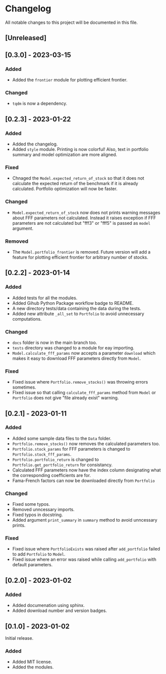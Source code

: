 # Changelog

All notable changes to this project will be documented in this file.

## [Unreleased]

## [0.3.0] - 2023-03-15

### Added

- Added the `frontier` module for plotting efficient frontier.

### Changed

- `tqdm` is now a dependency.

## [0.2.3] - 2023-01-22

### Added

- Added the changelog.
- Added `style` module. Printing is now colorful! Also, text in portfolio summary and model optimization are more aligned.

### Fixed

- Chnaged the `Model.expected_return_of_stock` so that it does not calculate the expected return of the benchmark if it is already calculated. Portfolio optimization will now be faster.

### Changed

- `Model.expected_return_of_stock` now does not prints warning messages about FFF parameters not calculated. Instead it raises exception if FFF parameters are not calculated but "fff3" or "fff5" is passed as `model` argument.

### Removed

- The `Model.portfolio_frontier` is removed. Future version will add a feature for plotting efficient frontier for arbitrary number of stocks.

## [0.2.2] - 2023-01-14

### Added

- Added tests for all the modules.
- Added Gihub Python Package workflow badge to README.
- A new directory tests/data containing the data during the tests.
- Added new attribute `_all_set` to `Portfolio` to avoid unnecessary computations.

### Changed

- `docs` folder is now in the main branch too.
- `tests` directory was changed to a module for eay importing.
- `Model.calculate_fff_params` now accepts a parameter `download` which makes it easy to download FFF parameters directly from `Model`.

### Fixed

- Fixed issue where `Portfolio.remove_stocks()` was throwing errors sometimes.
- FIxed issue so that calling `calculate_fff_params` method from `Model` or `Portfolio` does not give "file already exist" warning.

## [0.2.1] - 2023-01-11

### Added

- Added some sample data files to the `Data` folder.
- `Portfolio.remove_stocks()` now removes the calculated parameters too.
- `Portfolio.stock_params` for FFF parameters is changed to `Portfolio.stock_fff_params`.
- `Portfolio.portfolio_return` is changed to `Portfolio.get_portfolio_return` for consistancy.
- Calculated FFF parameters now have the index column designating what the corresponding coefficients are for.
- Fama-French factors can now be downloaded directly from `Portfolio`

### Changed

- Fixed some typos.
- Removed unncessary imports.
- Fixed typos in docstring.
- Added argument `print_summary` in `summary` method to avoid unncessary prints.

### Fixed

- Fixed issue where `PortfolioExists` was raised after `add_portfolio` failed to add `Portfolio` to `Model`.
- Fixed issue where an error was raised while calling `add_portfolio` with default parameters.

## [0.2.0] - 2023-01-02

### Added

- Added documenation using sphinx.
- Added download number and version badges.

## [0.1.0] - 2023-01-02

Initial release.

### Added

- Added MIT license.
- Added the modules.
